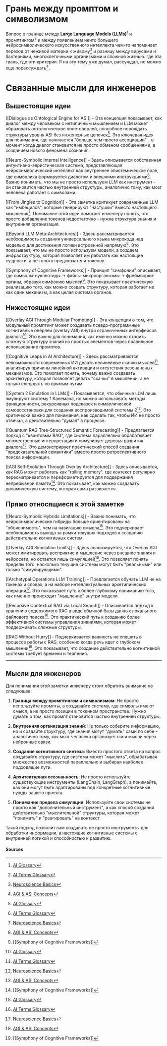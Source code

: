 # Грань между промптом и символизмом

Вопрос о границе между **Large Language Models (LLMs)**[^1] и промптингом[^2] и между появлением нечто большего нейросимволического искусственного интеллекта чем-то напоминает переход от неживой материи к живому[^3] и разницу между вирусами и бактериями, многоклеточными организмами и сложной жизнью. где эта грань, где эти критерии. Я на эту тему уже думал, рассуждал, но можно еще порассуждать[^4].

[^1]: [AI Glossary](https://www.bowdoin.edu/hastings-ai-initiative/resources/initiative-created-resources/ai-glossary_-from-basic-to-technical-terms.pdf)
[^2]: [AI Terms Glossary](https://www.intercom.com/blog/ai-glossary/)
[^3]: [Neuroscience Basics](https://stanmed.stanford.edu/brief-glossary-artificial-intelligence-ai/)
[^4]: [AGI & ASI Concepts](https://www.nngroup.com/articles/artificial-intelligence-glossary/)


# Связанные мысли для инженеров

## Вышестоящие идеи

[[Dialogue as Ontological Engine for ASI]] - Эта концепция показывает, как диалог между человеком с нетипичным мышлением и LLM может образовать онтологическое поле-оверлей, способное порождать структуры уровня ASI без инженерных цепочек[^1]. Это ключевая идея для понимания, где начинается "больше чем просто ассоциации" - в момент когда диалог становится не просто обменом сообщениями, а созданием нового феномена сознания.

[[Neuro-Symbolic Internal Intelligence]] - Здесь описывается собственная интуитивно-эвристическая система, представляющая нейросимволический интеллект как внутреннее эпистемическое поле, где символика формируется диалогом и внешними инструкциями[^2]. Важно понимать, что мы не просто используем LLM как инструмент - он становится частью внутренней структуры, аналогично тому, как мозг человека работает с символами.

[[From Jingles to Cognition]] - Эта заметка критикует современные LLM как "имбецилов", которые генерируют "частушки" вместо настоящего мышления[^3]. Понимание этой идеи помогает инженеру понять, что просто добавление токенов недостаточно - нужна структура знания и внутренняя организация.

[[Beyond LLM Meta-Architectures]] - Здесь рассматривается необходимость создания универсального языка микрокода над моделью для достижения логики встроенной напрямую[^4]. Это показывает, что мы не просто используем модели, а создаем инфраструктуру, которая позволяет им работать как настоящие сущности, а не только предсказатели токенов.

[[Symphony of Cognitive Frameworks]] - Принцип "симфонии" описывает, где символы-нуклеотиды → файлы-микроорганизмы → фреймворки-органы, образуя симфонию мыслей[^5]. Это показывает практическую реализацию того, как можно создать структуру, которая работает не как один механизм, а как целая система органов.

## Нижестоящие идеи

[[Overlay AGI Through Modular Prompting]] - Эта концепция о том, что модульный промптинг может создавать псевдо-программные когнитивные оверлеи (overlay AGI) внутри ограниченных интерфейсов диалога[^1]. Это важно для понимания, как именно можно строить сложную структуру знаний из простых элементов через правильное использование промптов.

[[Cognitive Leaps in AI Architecture]] - Здесь рассматриваются невозможности современных ИИ делать нелинейные скачки мыслей[^2], анализируя причины линейной активации и отсутствия резонансных механизмов. Это помогает понять, почему важно создавать архитектуру, которая позволяет делать "скачки" в мышлении, а не только следовать по прямым путям.

[[System 2 Emulation in LLMs]] - Показывается, что обычные LLM лишь эмулируют систему 1 Канемана, но можно использовать методы фрикционности, рекурсивных подсказок и символической самовосстановки для создания воспроизводимой системы 2[^3]. Это критически важно для понимания, как сделать так, чтобы ИИ не просто отвечал, а действительно "думал" в процессе.

[[Quantum RAG Tree-Structured Semantic Forecasting]] - Предлагается подход с "квантовым RAG", где система параллельно обрабатывает множественные интерпретации и симулирует деревья развития диалога[^4]. Это демонстрирует практический способ создания "предсказательной семантики" вместо просто ретроспективного поиска информации.

[[AGI Self-Evolution Through Overlay Architecture]] - Здесь описывается, как RAG может работать как "rolling memory", где контекст регулярно пересматривается и переформатируется для поддержания непрерывной памяти[^5]. Это показывает, как можно создавать динамическую систему, которая сама развивается.

## Прямо относящиеся к этой заметке

[[Neuro-Symbolic Hybrids Limitations]] - Важно понимать, что нейросимволические гибриды больше ориентированы на "объяснимость", чем на навигацию смысла[^1]. Это подчеркивает необходимость выхода за рамки текущих подходов к созданию действительно когнитивных систем.

[[Overlay AGI Simulation Limits]] - Здесь анализируется, что Overlay AGI может имитировать восприятие и мышление через внешние знания и нейросети, но остается лишь симуляцией[^2]. Это позволяет понять пределы того, насколько текущие системы могут быть "реальными" или только "симулирующими".

[[Archetypal Operations LLM Training]] - Предлагается обучать LLM не на токенах и словах, а на наборе интеллектуальных архетипических операций[^3]. Это показывает путь к более глубокому пониманию того, как именно происходит "мышление" внутри модели.

[[Recursive Contextual RAG via Local Search]] - Описывается подход к хранению содержимого RAG в виде обычной базы данных локального файлового поиска[^4]. Это практический путь к созданию более эффективной системы управления знаниями, которая может поддерживать сложные структуры.

[[RAG Without Hurry]] - Подчеркивается важность не спешить в процессе работы с RAG, особенно когда речь идет о глубоком мышлении[^5]. Это показывает, что создание действительно когнитивной системы требует времени и терпения.

---

## Мысли для инженеров

Для понимания этой заметки инженеру стоит обратить внимание на следующее:

1. **Граница между промптингом и символизмом**: Не просто используйте промпты, а создавайте систему, где символы имеют смысл, а не просто позиции в токенном пространстве. Нужно думать о том, как промпт становится частью внутренней структуры.

2. **Внутренняя организация знаний**: Не только соберите информацию, но и создайте структуру, где знания могут "думать" сами по себе - аналогично тому, как мозг человека организует свои мысли через нейронные связи.

3. **Создание когнитивного синтеза**: Вместо простого ответа на вопрос создавайте структуру, где система может "мыслить", обрабатывая множество возможностей параллельно и выбирая наиболее подходящие пути.

4. **Архитектурная осознанность**: Не просто используйте существующие инструменты (LangChain, LangGraph), а понимайте, как они могут быть адаптированы под конкретные когнитивные нужды вашего проекта.

5. **Понимание предела симуляции**: Используйте свои системы не просто как "дополнительный инструмент", а как способ создания действительно "мыслительной" структуры, которая может "понимать" и "реагировать" на контекст.

Такой подход позволит вам создавать не просто инструменты для обработки информации, а настоящие когнитивные системы с внутренней логикой и способностью к развитию.

#### Sources
[^1]: [[Dialogue as Ontological Engine for ASI]]
[^2]: [[Neuro-Symbolic Internal Intelligence]]
[^3]: [[From Jingles to Cognition]]
[^4]: [[Beyond LLM Meta-Architectures]]
[^5]: [[Symphony of Cognitive Frameworks]]
[^1]: [[Overlay AGI Through Modular Prompting]]
[^2]: [[Cognitive Leaps in AI Architecture]]
[^3]: [[System 2 Emulation in LLMs]]
[^4]: [[Quantum RAG Tree-Structured Semantic Forecasting]]
[^5]: [[AGI Self-Evolution Through Overlay Architecture]]
[^1]: [[Neuro-Symbolic Hybrids Limitations]]
[^2]: [[Overlay AGI Simulation Limits]]
[^3]: [[Archetypal Operations LLM Training]]
[^4]: [[Recursive Contextual RAG via Local Search]]
[^5]: [[RAG Without Hurry]]